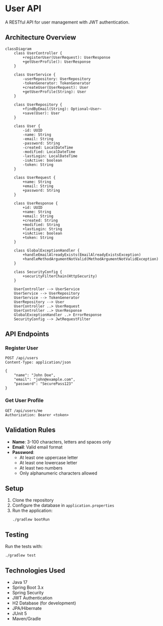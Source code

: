 # User API

A RESTful API for user management with JWT authentication.

## Architecture Overview

```mermaid
classDiagram
    class UserController {
        +registerUser(UserRequest): UserResponse
        +getUserProfile(): UserResponse
    }
    
    class UserService {
        -userRepository: UserRepository
        -tokenGenerator: TokenGenerator
        +createUser(UserRequest): User
        +getUserProfile(String): User
    }
    
    class UserRepository {
        +findByEmail(String): Optional~User~
        +save(User): User
    }
    
    class User {
        -id: UUID
        -name: String
        -email: String
        -password: String
        -created: LocalDateTime
        -modified: LocalDateTime
        -lastLogin: LocalDateTime
        -isActive: boolean
        -token: String
    }
    
    class UserRequest {
        +name: String
        +email: String
        +password: String
    }
    
    class UserResponse {
        +id: UUID
        +name: String
        +email: String
        +created: String
        +modified: String
        +lastLogin: String
        +isActive: boolean
        +token: String
    }
    
    class GlobalExceptionHandler {
        +handleEmailAlreadyExists(EmailAlreadyExistsException)
        +handleMethodArgumentNotValid(MethodArgumentNotValidException)
    }
    
    class SecurityConfig {
        +securityFilterChain(HttpSecurity)
    }
    
    UserController --> UserService
    UserService --> UserRepository
    UserService --> TokenGenerator
    UserRepository --> User
    UserController ..> UserRequest
    UserController ..> UserResponse
    GlobalExceptionHandler ..> ErrorResponse
    SecurityConfig --> JwtRequestFilter
```

## API Endpoints

### Register User
```
POST /api/users
Content-Type: application/json

{
    "name": "John Doe",
    "email": "john@example.com",
    "password": "SecurePass123"
}
```

### Get User Profile
```
GET /api/users/me
Authorization: Bearer <token>
```

## Validation Rules

- **Name**: 3-100 characters, letters and spaces only
- **Email**: Valid email format
- **Password**: 
  - At least one uppercase letter
  - At least one lowercase letter
  - At least two numbers
  - Only alphanumeric characters allowed

## Setup

1. Clone the repository
2. Configure the database in `application.properties`
3. Run the application:
   ```
   ./gradlew bootRun
   ```

## Testing

Run the tests with:
```
./gradlew test
```

## Technologies Used

- Java 17
- Spring Boot 3.x
- Spring Security
- JWT Authentication
- H2 Database (for development)
- JPA/Hibernate
- JUnit 5
- Maven/Gradle